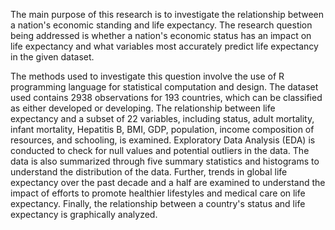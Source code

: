The main purpose of this research is to investigate the relationship between a nation's economic standing and life expectancy. The research question being addressed is whether a nation's economic status has an impact on life expectancy and what variables most accurately predict life expectancy in the given dataset.

The methods used to investigate this question involve the use of R programming language for statistical computation and design. The dataset used contains 2938 observations for 193 countries, which can be classified as either developed or developing. The relationship between life expectancy and a subset of 22 variables, including status, adult mortality, infant mortality, Hepatitis B, BMI, GDP, population, income composition of resources, and schooling, is examined. Exploratory Data Analysis (EDA) is conducted to check for null values and potential outliers in the data. The data is also summarized through five summary statistics and histograms to understand the distribution of the data. Further, trends in global life expectancy over the past decade and a half are examined to understand the impact of efforts to promote healthier lifestyles and medical care on life expectancy. Finally, the relationship between a country's status and life expectancy is graphically analyzed.
